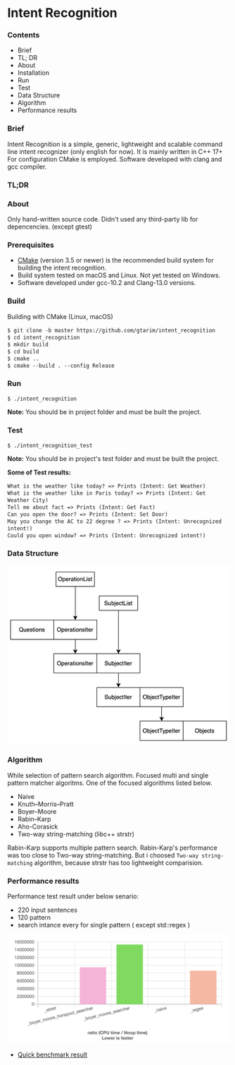 # Intent Recognition

### Contents
* Brief
* TL; DR
* About
* Installation
* Run
* Test
* Data Structure
* Algorithm
* Performance results

### Brief
Intent Recognition is a simple, generic, lightweight and scalable command line intent recognizer (only english for now).
It is mainly written in C++ 17+ For configuration CMake is employed.
Software developed with clang and gcc compiler. 

### TL;DR

### About
Only hand-written source code. Didn't used any third-party lib for depencencies. (except gtest)

### Prerequisites
- [CMake](https://cmake.org/) (version 3.5 or newer) is the recommended build system for building the intent recognition.
- Build system tested on macOS and Linux. Not yet tested on Windows.
- Software developed under gcc-10.2 and Clang-13.0 versions.

### Build
Building with CMake (Linux, macOS)
```
$ git clone -b master https://github.com/gtarim/intent_recognition
$ cd intent_recognition
$ mkdir build
$ cd build
$ cmake ..
$ cmake --build . --config Release
```
### Run
```
$ ./intent_recognition
```
**Note:** You should be in project folder and must be built the project.
### Test
```
$ ./intent_recognition_test
```
**Note:** You should be in project's test folder and must be built the project.

**Some of Test results:**
```
What is the weather like today? => Prints (Intent: Get Weather)
What is the weather like in Paris today? => Prints (Intent: Get Weather City)
Tell me about fact => Prints (Intent: Get Fact)
Can you open the door? => Prints (Intent: Set Door)
May you change the AC to 22 degree ? => Prints (Intent: Unrecognized intent!)
Could you open window? => Prints (Intent: Unrecognized intent!)
```
### Data Structure

![](/docs/structure.png "Data structure")

### Algorithm
While selection of pattern search algorithm. Focused multi and single pattern matcher algoritms.
One of the focused algorithms listed below.

- Naive
- Knuth–Morris–Pratt
- Boyer–Moore
- Rabin–Karp
- Aho-Corasick
- Two-way string-matching (libc++ strstr)

Rabin-Karp supports multiple pattern search. Rabin-Karp's performance was too close to Two-way string-matching. But i choosed `Two-way string-matching` algorithm, because strstr has too lightweight comparision.

### Performance results
Performance test result under below senario:
- 220 input sentences
- 120 pattern
- search intance every for single pattern ( except std::regex )


![](/docs/perf_out.png "Performance output")
- [Quick benchmark result](https://quick-bench.com/q/J21M9tvvgdb7VfIQ2Pb78cIQ_0w)
